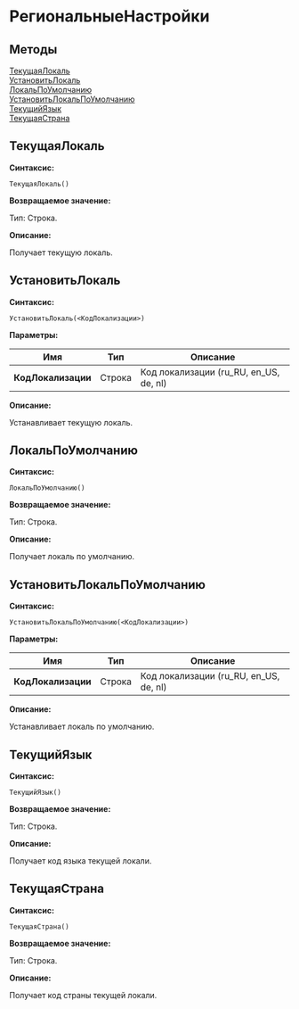 # РегиональныеНастройки

## Методы

[ТекущаяЛокаль](#текущаялокаль) </br>
[УстановитьЛокаль](#установитьлокаль) </br>
[ЛокальПоУмолчанию](#локальпоумолчанию) </br>
[УстановитьЛокальПоУмолчанию](#установитьлокальпоумолчанию) </br>
[ТекущийЯзык](#текущийязык) </br>
[ТекущаяСтрана](#текущаястрана)


## ТекущаяЛокаль

**Синтаксис:**

```bsl
ТекущаяЛокаль()
```

**Возвращаемое значение:**

Тип: Строка.

**Описание:**

Получает текущую локаль.


## УстановитьЛокаль

**Синтаксис:**

```bsl
УстановитьЛокаль(<КодЛокализации>)
```

**Параметры:**

| Имя | Тип | Описание |
| -- | -- | -- |
| **КодЛокализации** | Строка | Код локализации (ru_RU, en_US, de, nl) |

**Описание:**

Устанавливает текущую локаль.


## ЛокальПоУмолчанию

**Синтаксис:**

```bsl
ЛокальПоУмолчанию()
```

**Возвращаемое значение:**

Тип: Строка.

**Описание:**

Получает локаль по умолчанию.


## УстановитьЛокальПоУмолчанию

**Синтаксис:**

```bsl
УстановитьЛокальПоУмолчанию(<КодЛокализации>)
```

**Параметры:**

| Имя | Тип | Описание |
| -- | -- | -- |
| **КодЛокализации** | Строка | Код локализации (ru_RU, en_US, de, nl) |

**Описание:**

Устанавливает локаль по умолчанию.


## ТекущийЯзык

**Синтаксис:**

```bsl
ТекущийЯзык()
```

**Возвращаемое значение:**

Тип: Строка.

**Описание:**

Получает код языка текущей локали.


## ТекущаяСтрана

**Синтаксис:**

```bsl
ТекущаяСтрана()
```

**Возвращаемое значение:**

Тип: Строка.

**Описание:**

Получает код страны текущей локали.
